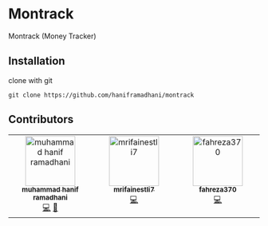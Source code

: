 # Montrack

Montrack (Money Tracker)

## Installation

clone with git

```git
git clone https://github.com/haniframadhani/montrack
```

## Contributors

<!-- ALL-CONTRIBUTORS-LIST:START - Do not remove or modify this section -->
<!-- prettier-ignore-start -->
<!-- markdownlint-disable -->
<table>
  <tbody>
    <tr>
      <td align="center" valign="top" width="14.28%"><a href="https://haniframadhani.github.io/"><img src="https://avatars.githubusercontent.com/u/69223521?v=4?s=100" width="100px;" alt="muhammad hanif ramadhani"/><br /><sub><b>muhammad hanif ramadhani</b></sub></a><br /><a href="https://github.com/haniframadhani/montrack/commits?author=haniframadhani" title="Code">💻</a> <a href="#design-haniframadhani" title="Design">🎨</a></td>
      <td align="center" valign="top" width="14.28%"><a href="https://github.com/mrifainestli7"><img src="https://avatars.githubusercontent.com/u/101726009?v=4?s=100" width="100px;" alt="mrifainestli7"/><br /><sub><b>mrifainestli7</b></sub></a><br /><a href="https://github.com/haniframadhani/montrack/commits?author=mrifainestli7" title="Code">💻</a></td>
      <td align="center" valign="top" width="14.28%"><a href="https://github.com/fahreza370"><img src="https://avatars.githubusercontent.com/u/101689358?v=4?s=100" width="100px;" alt="fahreza370"/><br /><sub><b>fahreza370</b></sub></a><br /><a href="https://github.com/haniframadhani/montrack/commits?author=fahreza370" title="Code">💻</a></td>
    </tr>
  </tbody>
</table>

<!-- markdownlint-restore -->
<!-- prettier-ignore-end -->

<!-- ALL-CONTRIBUTORS-LIST:END -->
